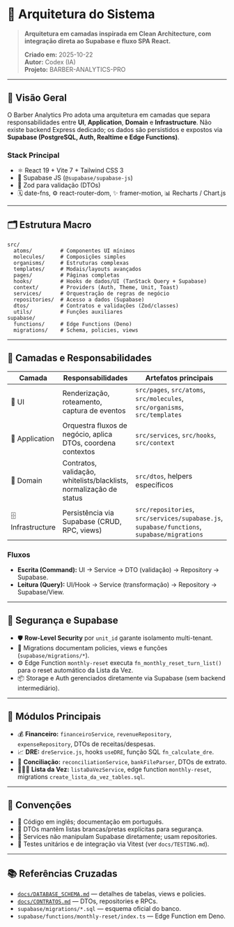 # 🧱 Arquitetura do Sistema

> **Arquitetura em camadas inspirada em Clean Architecture, com integração direta ao Supabase e fluxo SPA React.**
>
> **Criado em:** 2025-10-22  
> **Autor:** Codex (IA)  
> **Projeto:** BARBER-ANALYTICS-PRO

---

## 🎯 Visão Geral

O Barber Analytics Pro adota uma arquitetura em camadas que separa responsabilidades entre **UI**, **Application**, **Domain** e **Infrastructure**. Não existe backend Express dedicado; os dados são persistidos e expostos via **Supabase (PostgreSQL, Auth, Realtime e Edge Functions)**.

### Stack Principal

- ⚛️ React 19 + Vite 7 + Tailwind CSS 3
- 🔌 Supabase JS (`@supabase/supabase-js`)
- 🧮 Zod para validação (DTOs)
- 🗓️ date-fns, ⚙️ react-router-dom, ✨ framer-motion, 📊 Recharts / Chart.js

---

## 🗂️ Estrutura Macro

```
src/
  atoms/         # Componentes UI mínimos
  molecules/     # Composições simples
  organisms/     # Estruturas complexas
  templates/     # Modais/layouts avançados
  pages/         # Páginas completas
  hooks/         # Hooks de dados/UI (TanStack Query + Supabase)
  context/       # Providers (Auth, Theme, Unit, Toast)
  services/      # Orquestração de regras de negócio
  repositories/  # Acesso a dados (Supabase)
  dtos/          # Contratos e validações (Zod/classes)
  utils/         # Funções auxiliares
supabase/
  functions/     # Edge Functions (Deno)
  migrations/    # Schema, policies, views
```

---

## 🧬 Camadas e Responsabilidades

| Camada            | Responsabilidades                                                   | Artefatos principais                                                                        |
| ----------------- | ------------------------------------------------------------------- | ------------------------------------------------------------------------------------------- |
| 🎨 UI             | Renderização, roteamento, captura de eventos                        | `src/pages`, `src/atoms`, `src/molecules`, `src/organisms`, `src/templates`                 |
| 🤖 Application    | Orquestra fluxos de negócio, aplica DTOs, coordena contextos        | `src/services`, `src/hooks`, `src/context`                                                  |
| 🧠 Domain         | Contratos, validação, whitelists/blacklists, normalização de status | `src/dtos`, helpers específicos                                                             |
| 🗄️ Infrastructure | Persistência via Supabase (CRUD, RPC, views)                        | `src/repositories`, `src/services/supabase.js`, `supabase/functions`, `supabase/migrations` |

### Fluxos

- **Escrita (Command):** UI → Service → DTO (validação) → Repository → Supabase.
- **Leitura (Query):** UI/Hook → Service (transformação) → Repository → Supabase/View.

---

## 🔐 Segurança e Supabase

- 🛡️ **Row-Level Security** por `unit_id` garante isolamento multi-tenant.
- 🧾 Migrations documentam policies, views e funções (`supabase/migrations/*`).
- ⚙️ Edge Function `monthly-reset` executa `fn_monthly_reset_turn_list()` para o reset automático da Lista da Vez.
- 📦 Storage e Auth gerenciados diretamente via Supabase (sem backend intermediário).

---

## 💼 Módulos Principais

- 💰 **Financeiro:** `financeiroService`, `revenueRepository`, `expenseRepository`, DTOs de receitas/despesas.
- 📈 **DRE:** `dreService.js`, hooks `useDRE`, função SQL `fn_calculate_dre`.
- 🔄 **Conciliação:** `reconciliationService`, `bankFileParser`, DTOs de extrato.
- 🧑‍🤝‍🧑 **Lista da Vez:** `listaDaVezService`, edge function `monthly-reset`, migrations `create_lista_da_vez_tables.sql`.

---

## 📌 Convenções

- 📁 Código em inglês; documentação em português.
- 🧾 DTOs mantêm listas brancas/pretas explícitas para segurança.
- 🔄 Services não manipulam Supabase diretamente; usam repositories.
- 🧪 Testes unitários e de integração via Vitest (ver `docs/TESTING.md`).

---

## 📚 Referências Cruzadas

- [`docs/DATABASE_SCHEMA.md`](DATABASE_SCHEMA.md) — detalhes de tabelas, views e policies.
- [`docs/CONTRATOS.md`](CONTRATOS.md) — DTOs, repositories e RPCs.
- `supabase/migrations/*.sql` — esquema oficial do banco.
- `supabase/functions/monthly-reset/index.ts` — Edge Function em Deno.
